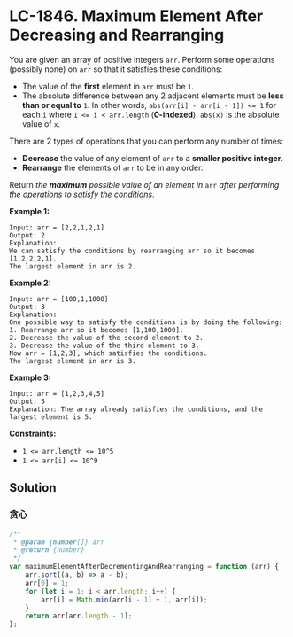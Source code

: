 # LC-1846. Maximum Element After Decreasing and Rearranging

You are given an array of positive integers `arr`. Perform some operations (possibly none) on `arr` so that it satisfies these conditions:

-   The value of the **first** element in `arr` must be `1`.
-   The absolute difference between any 2 adjacent elements must be **less than or equal to** `1`. In other words, `abs(arr[i] - arr[i - 1]) <= 1` for each `i` where `1 <= i < arr.length` (**0-indexed**). `abs(x)` is the absolute value of `x`.

There are 2 types of operations that you can perform any number of times:

-   **Decrease** the value of any element of `arr` to a **smaller positive integer**.
-   **Rearrange** the elements of `arr` to be in any order.

Return _the **maximum** possible value of an element in_ `arr` _after performing the operations to satisfy the conditions_.

**Example 1:**

```
Input: arr = [2,2,1,2,1]
Output: 2
Explanation:
We can satisfy the conditions by rearranging arr so it becomes [1,2,2,2,1].
The largest element in arr is 2.
```

**Example 2:**

```
Input: arr = [100,1,1000]
Output: 3
Explanation:
One possible way to satisfy the conditions is by doing the following:
1. Rearrange arr so it becomes [1,100,1000].
2. Decrease the value of the second element to 2.
3. Decrease the value of the third element to 3.
Now arr = [1,2,3], which satisfies the conditions.
The largest element in arr is 3.
```

**Example 3:**

```
Input: arr = [1,2,3,4,5]
Output: 5
Explanation: The array already satisfies the conditions, and the largest element is 5.
```

**Constraints:**

-   `1 <= arr.length <= 10^5`
-   `1 <= arr[i] <= 10^9`

## Solution

### 贪心

```javascript
/**
 * @param {number[]} arr
 * @return {number}
 */
var maximumElementAfterDecrementingAndRearranging = function (arr) {
    arr.sort((a, b) => a - b);
    arr[0] = 1;
    for (let i = 1; i < arr.length; i++) {
        arr[i] = Math.min(arr[i - 1] + 1, arr[i]);
    }
    return arr[arr.length - 1];
};
```
